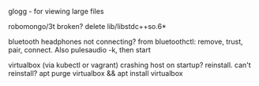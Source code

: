 glogg - for viewing large files

robomongo/3t broken? delete lib/libstdc++so.6*

bluetooth headphones not connecting? from bluetoothctl: remove, trust, pair, connect. Also pulesaudio -k, then start

virtualbox (via kubectl or vagrant) crashing host on startup? reinstall. can't reinstall? apt purge virtualbox && apt install virtualbox
